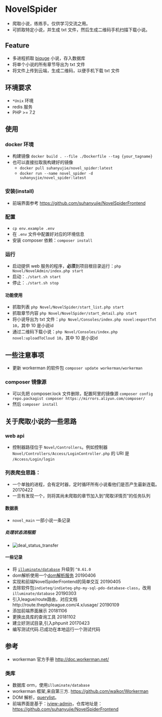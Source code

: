 # NovelSpider
* 爬取小说，练练手。仅供学习交流之用。
* 可抓取特定小说，并生成 txt 文件，然后生成二维码手机扫描下载小说。

## Feature
* 多进程抓取 [biquge](https://www.biquwu.cc) 小说，存入数据库
* 将单个小说的所有章节导出为 txt 文件
* 将文件上传到云端，生成二维码，以便手机下载 txt 文件

## 环境要求
* `*Unix` 环境
* redis 服务
* PHP >= 7.2

## 使用
### docker 环境
* 构建镜像 `docker build . --file ./Dockerfile --tag {your_tagname}`
* 也可以直接拉取我构建好的镜像 
    * `docker pull suhanyujie/novel_spider:latest`
    * `docker run --name novel_spider -d suhanyujie/novel_spider:latest`

### 安装(install)
* 前端界面参考 https://github.com/suhanyujie/NovelSpiderFrontend

### 配置
* `cp env.example .env`
* 在 `.env` 文件中配置好对应的环境信息
* 安装 composer 依赖：`composer install`

### 运行
* 启动提供 web 服务的程序，**必须**到项目根目录运行：`php Novel/NovelAdmin/index.php start`
* 启动：`./start.sh start`
* 停止：`./start.sh stop`

#### 功能使用
* 抓取列表 `php Novel/NovelSpider/start_list.php start`
* 抓取章节内容 `php Novel/NovelSpider/start_detail.php start`
* 将小说导出为 txt 文件：`php Novel/Consoles/index.php novel:exportTxt 10`，其中 10 是小说id
* 通过二维码下载小说：`php Novel/Consoles/index.php novel:uploadToCloud 10`，其中 10 是小说id

## 一些注意事项
* 更新 workerman 的软件包 `composer update workerman/workerman`

### composer 镜像源
* 可以先把 composer.lock 文件删除，配置阿里的镜像源 `composer config repo.packagist composer https://mirrors.aliyun.com/composer/`
* 然后 `composer install`

## 关于爬取小说的一些思路
### web api
* 控制器路径位于 `Novel/Controllers`。例如控制器 `Novel/Controllers/Access/LoginController.php` 的 URI 是 `/Access/Login/login`

### 列表爬虫思路：
* 一个单独的进程，会有定时器，定时循环所有小说看他们是否产生最新连载。 20170422
* 一旦有发现一个，则将其尚未爬取的章节加入到“爬取详情页”的任务队列

#### 数据表
* `novel_main` 一部小说一条记录 

##### 处理状态流程图
* ![deal_status_transfer](./doc/images/deal_status_transfer.png)

#### 一些记录
* 将 [`illuminate/database`](https://github.com/illuminate/database) 升级到 `^8.61.0`
* dom解析使用一个[dom解析服务](https://github.com/suhanyujie/practice/tree/master/htmlParserServer)  20190406
* 实现和前端NovelSpiderFrontend的简单交互                                     20190405
* 去除软件包`indieteq/indieteq-php-my-sql-pdo-database-class`，改用`illuminate/database`  20190303
* 引入league/route路由，对应文档http://route.thephpleague.com/4.x/usage/   20190109
* 添加前端界面展示 20181106
* 更换出具库的查询工具 20181102
* 建立好测试目录,引入phpunit 20170423
* 编写测试代码.已成功在本地运行一个测试代码

## 参考
* workerman 官方手册 http://doc.workerman.net/

### 类库
* 数据库 orm，使用`illuminate/database`
* workerman 框架,来自第三方. https://github.com/walkor/Workerman
* DOM 解析，[querylist](http://doc.querylist.cc/)。
* 前端界面是基于：[iview-admin](https://github.com/iview/iview-admin)，仓库地址是：https://github.com/suhanyujie/NovelSpiderFrontend
